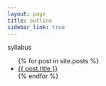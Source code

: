 ```yaml
---
layout: page
title: outline
sidebar_link: true
---
```


syllabus

<ul class="post-list">
	{% for post in site.posts %}
	<li>
		<a href="{{ post.url | prepend: site.baseurl | prepend: site.url }}">{{ post.title }}</a> 
	</li>
	{% endfor %}
</ul>
